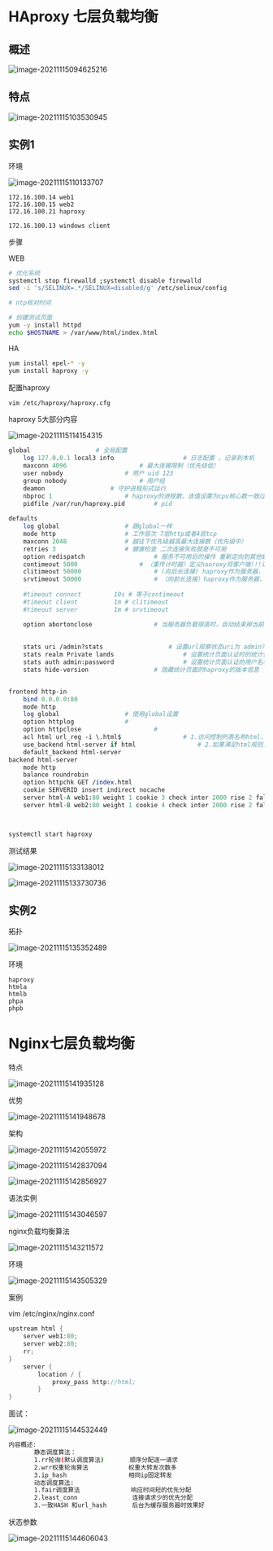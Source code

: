 # HAproxy 七层负载均衡

## 概述

![image-20211115094625216](haproxy.assets\image-20211115094625216.png)





## 特点

![image-20211115103530945](haproxy.assets\image-20211115103530945-16369437325881.png)



## 实例1

环境

![image-20211115110133707](haproxy.assets\image-20211115110133707-16369452956832.png)

```hosts
172.16.100.14 web1
172.16.100.15 web2
172.16.100.21 haproxy

172.16.100.13 windows client
```

步骤

WEB

```bash
# 优化系统
systemctl stop firewalld ;systemctl disable firewalld
sed -i 's/SELINUX=.*/SELINUX=disabled/g' /etc/selinux/config

# ntp核对时间

# 创建测试页面
yum -y install httpd
echo $HOSTNAME > /var/www/html/index.html
```

HA

```bash
yum install epel-* -y
yum install haproxy -y
```

配置haproxy



```bash
vim /etc/haproxy/haproxy.cfg
```

haproxy 5大部分内容

![image-20211115114154315](haproxy.assets\image-20211115114154315.png)



```perl
global					# 全局配置
	log 127.0.0.1 local3 info					# 日志配置 ，记录到本机
	maxconn 4096					# 最大连接限制（优先级低）
	user nobody					# 用户 uid 123
	group nobody					# 用户组 
	deamon 					# 守护进程形式运行
	nbproc 1					# haproxy的进程数，该值设置为cpu核心数一致过多的进程数导致进程崩溃
	pidfile /var/run/haproxy.pid		# pid
	
defaults
	log global					# 跟global一样
	mode http					# 工作层次 7层http或者4层tcp
	maxconn 2048				# 越往下优先级越高最大连接数（优先级中）
    retries 3					# 健康检查 二次连接失败就是不可用
    option redispatch					# 服务不可用后的操作 重新定向到其他健康服务器，重新匹配
    contimeout 5000					# （重传计时器）定义haoroxy将客户端!!!请求!!!转发至后端服务器，所等待的超时时长
    clitimeout 50000					# (向后长连接) haproxy作为服务器，和用户之间的空闲时间超时，到时候发送fin指令
	srvtimeout 50000					# （向前长连接）haproxy作为服务器，和用户之间的空闲连接的超时时间，到时候发送超时指令
	
    #timeout connect         10s # 等于contimeout
    #timeout client          1m # clitimeout
    #timeout server          1m	# srvtimeout

	option abortonclose					# 当服务器负载很高时，自动结束掉当前队列处理比较久的连接
	
	
	stats uri /admin?stats					# 设置url观察状态uri为 admin?stats
	stats realm Private lands					# 设置统计页面认证时的统计信息
	stats auth admin:password					# 设置统计页面认证的用户名和密码，如果设置多个，另起一行写入即可
	stats hide-version					# 隐藏统计页面的haproxy的版本信息


frontend http-in
	bind 0.0.0.0:80
	mode http
	log global					# 使用global设置
	option httplog				# 
	option httpclose					# 
    acl html url_reg -i \.html$					# 1.访问控制列表名称html，正则规则要求访问以html结尾的url时
    use_backend html-server if html					# 2.如果满足html规则，则推送给后端服务器html-server
    default_backend html-server
backend html-server
	mode http
	balance roundrobin
	option httpchk GET /index.html
	cookie SERVERID insert indirect nocache
	server html-A web1:80 weight 1 cookie 3 check inter 2000 rise 2 fall 5
	server html-B web2:80 weight 1 cookie 4 check inter 2000 rise 2 fall 5



systemctl start haproxy
```

















测试结果

![image-20211115133138012](haproxy.assets\image-20211115133138012.png)

![image-20211115133730736](haproxy.assets\image-20211115133730736.png)











## 实例2

拓扑

![image-20211115135352489](haproxy.assets\image-20211115135352489.png)

环境

```hosts
haproxy
htmla
htmlb
phpa
phpb

```









# Nginx七层负载均衡



特点

![image-20211115141935128](haproxy.assets\image-20211115141935128.png)

优势

![image-20211115141948678](haproxy.assets\image-20211115141948678.png)

架构

![image-20211115142055972](haproxy.assets\image-20211115142055972.png)

![image-20211115142837094](haproxy.assets\image-20211115142837094.png)

![image-20211115142856927](haproxy.assets\image-20211115142856927.png)

语法实例

![image-20211115143046597](haproxy.assets\image-20211115143046597.png)

nginx负载均衡算法

![image-20211115143211572](haproxy.assets\image-20211115143211572.png)

环境



![image-20211115143505329](haproxy.assets\image-20211115143505329.png)

案例

vim /etc/nginx/nginx.conf

```c
upstream html {
	server web1:80;
	server web2:80;
	rr;
}
	server {
        location / {
            proxy_pass http://html;
        }
}
```



面试：

![image-20211115144532449](haproxy.assets\image-20211115144532449.png)

```bash
内容概述:
       静态调度算法：
       1.rr轮询(默认调度算法)       顺序分配逐一请求
       2.wrr权重轮询算法           权重大转发次数多
       3.ip_hash                 相同ip固定转发
       动态调度算法:
       1.fair调度算法              响应时间短的优先分配
       2.least_conn               连接请求少的优先分配
       3.一致HASH 和url_hash       后台为缓存服务器时效果好

```

状态参数

![image-20211115144606043](haproxy.assets\image-20211115144606043.png)

